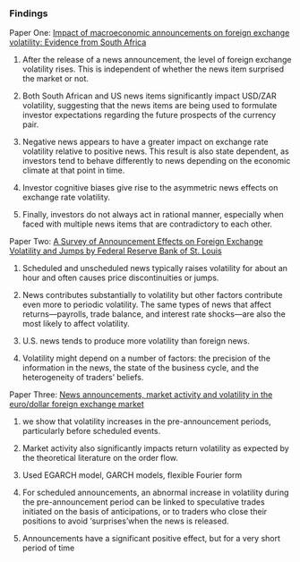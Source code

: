 ### Findings

Paper One: [Impact of macroeconomic announcements on foreign exchange volatility: Evidence from South Africa](papers/paper1.pdf)

1. After the release of a news announcement, the level of foreign exchange volatility rises. This is independent of whether the news item surprised the market or not.

2. Both South African and US news items significantly impact USD/ZAR volatility, suggesting that the news items are being used to formulate investor expectations regarding the future prospects of the currency pair.

3. Negative news appears to have a greater impact on exchange rate volatility relative to positive news. This result is also state dependent, as investors tend to behave differently to news depending on the economic climate at that point in time.

4. Investor cognitive biases give rise to the asymmetric news effects on exchange rate volatility.

5. Finally, investors do not always act in rational manner, especially when faced with multiple news items that are contradictory to each other.


Paper Two: [A Survey of Announcement Effects on Foreign Exchange Volatility and Jumps by Federal Reserve Bank of St. Louis](papers/paper2.pdf)

1. Scheduled and unscheduled news typically raises volatility for about an hour and often causes price discontinuities or jumps.

2. News contributes substantially to volatility but other factors contribute even more to periodic volatility. The same types of news that affect returns—payrolls, trade balance, and interest rate shocks—are also the most likely to affect volatility.

3. U.S. news tends to produce more volatility than foreign news.

4. Volatility might depend on a number of factors: the precision of the information in the news, the state of the business cycle, and the heterogeneity of traders’ beliefs.


Paper Three: [News announcements, market activity and volatility in the euro/dollar foreign exchange market](papers/paper3.pdf)

1. we show that volatility increases in the pre-announcement periods, particularly before scheduled events.

2. Market activity also significantly impacts return volatility as expected by the theoretical literature on the order flow.

3. Used EGARCH model, GARCH models,  flexible Fourier form

4. For scheduled announcements, an abnormal increase in volatility during the pre-announcement period can be linked to speculative trades initiated on the basis of anticipations, or to traders who close their positions to avoid ‘surprises’when the news is released.

5.  Announcements have a significant positive effect, but for a very short period of time
